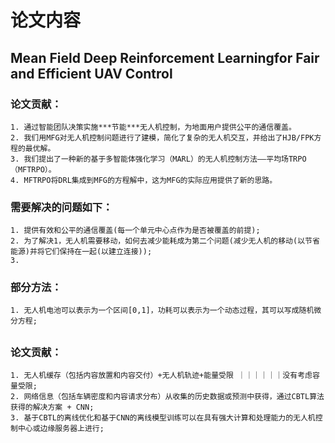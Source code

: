 # 论文内容
## Mean Field Deep Reinforcement Learningfor Fair and Efficient UAV Control
### 论文贡献：
    1. 通过智能团队决策实施***节能***无人机控制，为地面用户提供公平的通信覆盖。
    2. 我们用MFG对无人机控制问题进行了建模，简化了复杂的无人机交互，并给出了HJB/FPK方程的最优解。
    3. 我们提出了一种新的基于多智能体强化学习（MARL）的无人机控制方法——平均场TRPO（MFTRPO）。
    4. MFTRPO将DRL集成到MFG的方程解中，这为MFG的实际应用提供了新的思路。
### 需要解决的问题如下：
    1. 提供有效和公平的通信覆盖(每一个单元中心点作为是否被覆盖的前提);
    2. 为了解决1，无人机需要移动，如何去减少能耗成为第二个问题(减少无人机的移动(以节省能源)并将它们保持在一起(以建立连接));
    3. 

### 部分方法：
    1. 无人机电池可以表示为一个区间[0,1]，功耗可以表示为一个动态过程，其可以写成随机微分方程;


## 
### 论文贡献：
    1. 无人机缓存（包括内容放置和内容交付）+无人机轨迹+能量受限 ｜｜｜｜｜｜没有考虑容量受限;
    2. 网络信息（包括车辆密度和内容请求分布）从收集的历史数据或预测中获得，通过CBTL算法获得的解决方案 + CNN;
    3. 基于CBTL的离线优化和基于CNN的离线模型训练可以在具有强大计算和处理能力的无人机控制中心或边缘服务器上进行;
